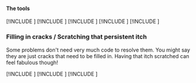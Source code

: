 ﻿<div>

#### The tools
</div>

<div class="grid">

[!INCLUDE [](../index/events.md)]
[!INCLUDE [](../index/aggregates.md)]
[!INCLUDE [](../index/servicebus.md)]
[!INCLUDE [](../index/eventstore.md)]
[!INCLUDE [](../index/hypermedia.md)]

</div>

<div>

### Filling in cracks / Scratching that persistent itch
Some problems don't need very much code to resolve them. You might say they are just cracks that need to be filled in. Having that itch scratched can feel fabulous though!

</div>

<div class="grid">

[!INCLUDE [](../index/testing.md)]
[!INCLUDE [](../index/threading.md)]
[!INCLUDE [](../index/contracts.md)]

</div>
